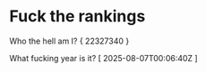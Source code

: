 # Fuck the rankings

Who the hell am I?
{ 22327340 }

What fucking year is it?
[ 2025-08-07T00:06:40Z ]
